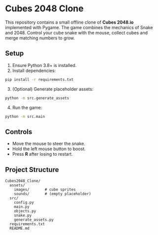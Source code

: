 # Cubes 2048 Clone

This repository contains a small offline clone of **Cubes 2048.io** implemented with Pygame. The game combines the mechanics of Snake and 2048. Control your cube snake with the mouse, collect cubes and merge matching numbers to grow.

## Setup
1. Ensure Python 3.8+ is installed.
2. Install dependencies:
```bash
pip install -r requirements.txt
```
3. (Optional) Generate placeholder assets:
```bash
python -m src.generate_assets
```
4. Run the game:
```bash
python -m src.main
```

## Controls
- Move the mouse to steer the snake.
- Hold the left mouse button to boost.
- Press **R** after losing to restart.

## Project Structure
```
Cubes2048_Clone/
  assets/
    images/       # cube sprites
    sounds/       # (empty placeholder)
  src/
    config.py
    main.py
    objects.py
    snake.py
    generate_assets.py
  requirements.txt
  README.md
```
